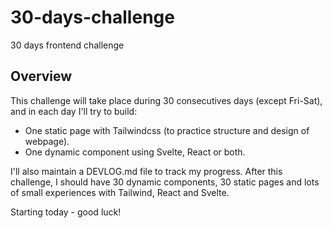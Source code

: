 # 30-days-challenge
30 days frontend challenge

## Overview
This challenge will take place during 30 consecutives days (except Fri-Sat), and in each day I'll try to build:
- One static page with Tailwindcss (to practice structure and design of webpage).
- One dynamic component using Svelte, React or both.

I'll also maintain a DEVLOG.md file to track my progress.
After this challenge, I should have 30 dynamic components, 30 static pages and lots of small experiences with Tailwind, React and Svelte.

Starting today - good luck!
